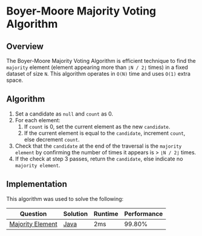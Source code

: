 # Boyer-Moore Majority Voting Algorithm

## Overview
The Boyer-Moore Majority Voting Algorithm is efficient technique to find the `majority` element
(element appearing more than `⌊N / 2⌋` times) in a fixed dataset of size `N`.
This algorithm operates in `O(N)` time and uses `O(1)` extra space.

## Algorithm
1. Set a candidate as `null` and `count` as 0.
2. For each element:
    1. If `count` is 0, set the current element as the new `candidate`.
    2. If the current element is equal to the `candidate`, increment `count`, else decrement `count`.
3. Check that the `candidate` at the end of the traversal is the `majority element` by confirming the number of times it appears is > `⌊N / 2⌋` times.
4. If the check at step 3 passes, return the `candidate`, else indicate no `majority element`.

## Implementation
This algorithm was used to solve the following:

| Question                                                                           | Solution                                                                             | Runtime | Performance |
|------------------------------------------------------------------------------------|--------------------------------------------------------------------------------------|---------|-------------|
| [Majority Element](https://leetcode.com/problems/majority-element/description/)    | [Java](https://github.com/shumarb/leetcode/blob/main/easy/java/MajorityElement.java) | 2ms     | 99.80%      |
